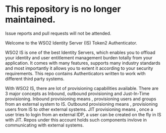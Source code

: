 # This repository is no longer maintained.

Issue reports and pull requests will not be attended.

Welcome to the WSO2 Identity Server (IS) Token2 Authenticator.

WSO2 IS is one of the best Identity Servers, which enables you to offload your identity and user entitlement management burden totally from your application. It comes with many features, supports many industry standards and most importantly it allows you to extent it according to your security requirements. This repo contains Authenticators written to work with different third party systems.

With WSO2 IS, there are lot of provisioning capabilities available. There are 3 major concepts as Inbound, outbound provisioning and Just-In-Time provisioning. Inbound provisioning means , provisioning users and groups from an external system to IS. Outbound provisioning means , provisioning users from IS to other external systems. JIT provisioning means , once a user tries to login from an external IDP, a user can be created on the fly in IS with JIT. Repos under this account holds such components invlove in communicating with external systems.

